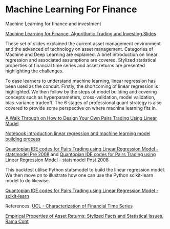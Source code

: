 # Machine Learning For Finance
Machine Learning for finance and investment

[Machine Learning for Finance, Algorithmic Trading and Investing Slides](https://github.com/anthonyng2/Machine-Learning-For-Finance/blob/master/Machine%20Learning%20-%20Linear%20Regression%20for%20Algo%20Trading%20v2017-07-13.pdf)

These set of slides explained the current asset management environment and the advanced of technology on asset management. Categories of Machine and Deep Learning are explained. A brief introduction on linear regression and associated assumptions are covered. Stylized statistical properties of financial time series and asset returns are presented highlighting the challenges. 

To ease learners to understand machine learning, linear regression has been used as the conduit. Firstly, the shortcoming of linear regression is highlighted. We then follow by the steps of model building and covering concepts such as hyperparameters, cross-validation, model validation, bias-variance tradeoff. The 6 stages of professional quant strategy is also covered to provide some perspective on where machine learning fits in.

[A Walk Through on How to Design Your Own Pairs Trading Using Linear Model](https://nbviewer.jupyter.org/github/anthonyng2/Machine-Learning-For-Finance/blob/master/Pairs_Trading_and_Linear_Regression.ipynb)

[Notebook introduction linear regression and machine learning model building process](https://nbviewer.jupyter.org/github/anthonyng2/Machine-Learning-For-Finance/blob/master/Linear%20Regression.ipynb)

[Quantopian IDE codes for Pairs Trading using Linear Regression Model - statsmodel Pre 2008](https://nbviewer.jupyter.org/github/anthonyng2/Machine-Learning-For-Finance/blob/master/Pairs%20Trading%20statsmodels%20Linear%20Pre%202008.py) and [Quantopian IDE codes for Pairs Trading using Linear Regression Model - statsmodel Post 2008](https://nbviewer.jupyter.org/github/anthonyng2/Machine-Learning-For-Finance/blob/master/Pairs%20Trading%20statsmodels%20Linear%20Post%202008.py)

This backtest utilise Python statsmodel to build the linear regression model. We then move on to illustrate how one can use the Python scikit-learn model to do likewise.

[Quantopian IDE codes for Pairs Trading using Linear Regression Model - scikit-learn](https://nbviewer.jupyter.org/github/anthonyng2/Machine-Learning-For-Finance/blob/master/Pairs%20Trading%20scikit-learn%20Linear.py)

References:
[UCL - Characterization of Financial Time Series](https://github.com/anthonyng2/Machine-Learning-For-Finance/blob/master/RN_11_01.pdf)

[Empirical Properties of Asset Returns: Stylized Facts and Statistical Issues. Rama Cont](https://github.com/anthonyng2/Machine-Learning-For-Finance/blob/master/empirical%20properties%20of%20asset%20returns.pdf)
